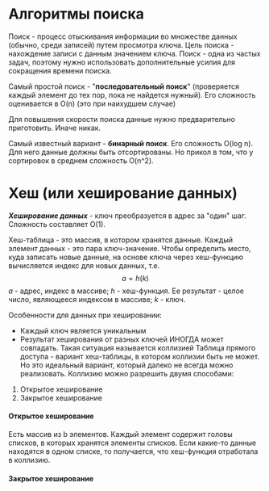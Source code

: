 
# Алгоритмы поиска

Поиск - процесс отыскивания информации во множестве данных (обычно, среди записей) путем просмотра ключа. Цель поиска - нахождение записи с данным значением ключа.
Поиск - одна из частых задач, поэтому нужно использовать дополнительные усилия для сокращения времени поиска.

Самый простой поиск - "**последовательный поиск**" (проверяется каждый элемент до тех пор, пока не найдется нужный). Его сложность  оценивается в O(n) (это при наихудшем случае)

Для повышения скорости поиска данные нужно предварительно приготовить. Иначе никак.

Самый известный вариант - **бинарный поиск**. Его сложность O(log n). Для него данные должны быть отсортированы. Но прикол в том, что у сортировок в среднем сложность O(n^2).

# Хеш (или хеширование данных)

***Хеширование данных*** - ключ преобразуется в адрес за "один" шаг. Сложность составляет O(1).

Хеш-таблица - это массив, в котором хранятся данные. Каждый элемент данных - это пара ключ-значение. Чтобы определить место, куда записать новые данные, на основе ключа через хеш-функцию вычисляется индекс для новых данных, т.е.
$$a = h(k)$$
*a* - адрес, индекс в массиве;
*h* - хеш-функция. Ее результат - целое число, являющееся индексом в массиве;
*k* - ключ.

Особенности для данных при хешировании:
- Каждый ключ является уникальным
- Результат хеширования от разных ключей ИНОГДА может совпадать. Такая ситуация называется коллизией
Таблица прямого доступа - вариант хеш-таблицы, в котором коллизии быть не может. Но это идеальный вариант, который далеко не всегда можно реализовать.
Коллизию можно разрешить двумя способами:
1. Открытое хеширование
2. Закрытое хеширование
#### Открытое хеширование

Есть массив из b элементов. Каждый элемент содержит головы списков, в которых хранятся элементы списков. Если какие-то данные находятся в одном списке, то получается, что хеш-функция отработала в коллизию.  
#### Закрытое хеширование

